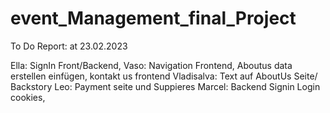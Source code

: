 # event_Management_final_Project

To Do Report:
at 23.02.2023

Ella: SignIn Front/Backend,
Vaso: Navigation Frontend, Aboutus data erstellen einfügen, kontakt us frontend
Vladisalva: Text auf AboutUs Seite/ Backstory
Leo: Payment seite und Suppieres
Marcel: Backend Signin Login cookies,
